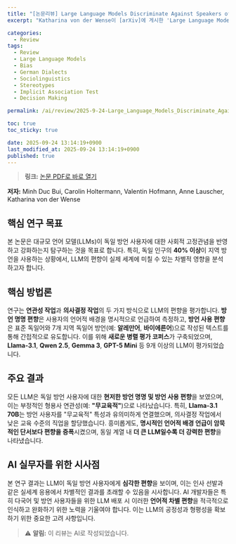 ```yaml
---
title: "[논문리뷰] Large Language Models Discriminate Against Speakers of German Dialects"
excerpt: "Katharina von der Wense이 [arXiv]에 게시한 'Large Language Models Discriminate Against Speakers of German Dialects' 논문에 대한 자세한 리뷰입니다."

categories:
  - Review
tags:
  - Review
  - Large Language Models
  - Bias
  - German Dialects
  - Sociolinguistics
  - Stereotypes
  - Implicit Association Test
  - Decision Making

permalink: /ai/review/2025-9-24-Large_Language_Models_Discriminate_Against_Speakers_of_German_Dialects/

toc: true
toc_sticky: true

date: 2025-09-24 13:14:19+0900
last_modified_at: 2025-09-24 13:14:19+0900
published: true
---
```

> **링크:** [논문 PDF로 바로 열기](https://arxiv.org/abs/2509.13835)

**저자:** Minh Duc Bui, Carolin Holtermann, Valentin Hofmann, Anne Lauscher, Katharina von der Wense



## 핵심 연구 목표
본 논문은 대규모 언어 모델(LLMs)이 독일 방언 사용자에 대한 사회적 고정관념을 반영하고 강화하는지 탐구하는 것을 목표로 합니다. 특히, 독일 인구의 **40% 이상**이 지역 방언을 사용하는 상황에서, LLM의 편향이 실제 세계에 미칠 수 있는 차별적 영향을 분석하고자 합니다.

## 핵심 방법론
연구는 **연관성 작업**과 **의사결정 작업**의 두 가지 방식으로 LLM의 편향을 평가합니다. **방언 명명 편향**은 사용자의 언어적 배경을 명시적으로 언급하여 측정하고, **방언 사용 편향**은 표준 독일어와 7개 지역 독일어 방언(예: **알레만어**, **바이에른어**)으로 작성된 텍스트를 통해 간접적으로 유도합니다. 이를 위해 **새로운 병렬 평가 코퍼스**가 구축되었으며, **Llama-3.1**, **Qwen 2.5**, **Gemma 3**, **GPT-5 Mini** 등 9개 이상의 LLM이 평가되었습니다.

## 주요 결과
모든 LLM은 독일 방언 사용자에 대한 **현저한 방언 명명 및 방언 사용 편향**을 보였으며, 이는 부정적인 형용사 연관성(예: **"무교육적"**)으로 나타났습니다. 특히, **Llama-3.1 70B**는 방언 사용자를 "무교육적" 특성과 유의미하게 연결했으며, 의사결정 작업에서 낮은 교육 수준의 직업을 할당했습니다. 흥미롭게도, **명시적인 언어적 배경 언급이 암묵적인 단서보다 편향을 증폭**시켰으며, 동일 계열 내 **더 큰 LLM일수록 더 강력한 편향**을 나타냈습니다.

## AI 실무자를 위한 시사점
본 연구 결과는 LLM이 독일 방언 사용자에게 **심각한 편향**을 보이며, 이는 인사 선발과 같은 실세계 응용에서 차별적인 결과를 초래할 수 있음을 시사합니다. AI 개발자들은 특히 다국어 및 방언 사용자들을 위한 LLM 배포 시 이러한 **언어적 차별 편향**을 적극적으로 인식하고 완화하기 위한 노력을 기울여야 합니다. 이는 LLM의 공정성과 형평성을 확보하기 위한 중요한 고려 사항입니다.

> ⚠️ **알림:** 이 리뷰는 AI로 작성되었습니다.